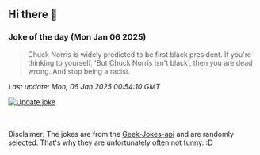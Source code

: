 ## Hi there 👋

### Joke of the day (Mon Jan 06 2025)
<!-- joke -->
>Chuck Norris is widely predicted to be first black president. If you're thinking to yourself, 'But Chuck Norris isn't black', then you are dead wrong. And stop being a racist.
<!-- /joke -->

*Last update: Mon, 06 Jan 2025 00:54:10 GMT*

[![Update joke](https://github.com/nclskfm/nclskfm/actions/workflows/joke.yml/badge.svg)](https://github.com/nclskfm/nclskfm/actions/workflows/joke.yml)

<br><br>
Disclaimer: The jokes are from the [Geek-Jokes-api](https://github.com/sameerkumar18/geek-joke-api) and are randomly selected. That's why they are unfortunately often not funny. :D
